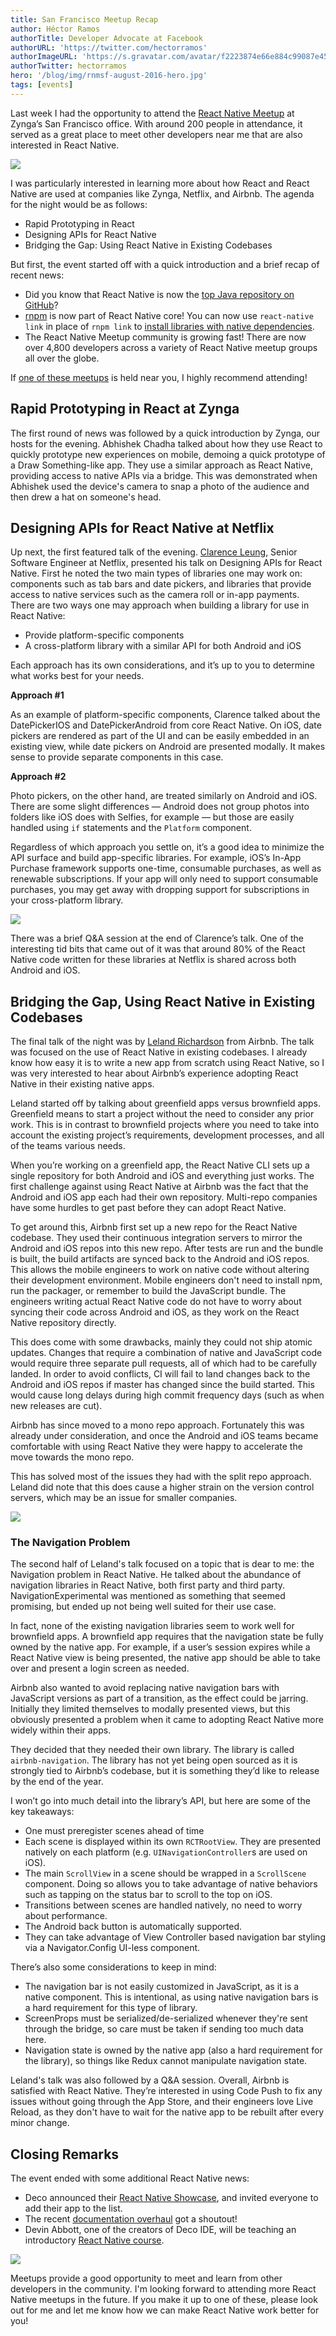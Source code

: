 ```yaml
---
title: San Francisco Meetup Recap
author: Héctor Ramos
authorTitle: Developer Advocate at Facebook
authorURL: 'https://twitter.com/hectorramos'
authorImageURL: 'https://s.gravatar.com/avatar/f2223874e66e884c99087e452501f2da?s=128'
authorTwitter: hectorramos
hero: '/blog/img/rnmsf-august-2016-hero.jpg'
tags: [events]
---
```


Last week I had the opportunity to attend the [React Native Meetup](http://www.meetup.com/React-Native-San-Francisco/photos/27168649/#452793854) at Zynga’s San Francisco office. With around 200 people in attendance, it served as a great place to meet other developers near me that are also interested in React Native.

![](/blog/assets/rnmsf-august-2016-hero.jpg)

I was particularly interested in learning more about how React and React Native are used at companies like Zynga, Netflix, and Airbnb. The agenda for the night would be as follows:

- Rapid Prototyping in React
- Designing APIs for React Native
- Bridging the Gap: Using React Native in Existing Codebases

But first, the event started off with a quick introduction and a brief recap of recent news:

- Did you know that React Native is now the [top Java repository on GitHub](https://twitter.com/jamespearce/status/759637111880359937)?
- [rnpm](https://github.com/rnpm/rnpm) is now part of React Native core! You can now use `react-native link` in place of `rnpm link` to [install libraries with native dependencies](/docs/linking-libraries-ios).
- The React Native Meetup community is growing fast! There are now over 4,800 developers across a variety of React Native meetup groups all over the globe.

If [one of these meetups](http://www.meetup.com/find/?allMeetups=false&keywords=react+native&radius=Infinity&userFreeform=San+Francisco%2C+CA&mcId=z94105&mcName=San+Francisco%2C+CA&sort=recommended&eventFilter=mysugg) is held near you, I highly recommend attending!

## Rapid Prototyping in React at Zynga

The first round of news was followed by a quick introduction by Zynga, our hosts for the evening. Abhishek Chadha talked about how they use React to quickly prototype new experiences on mobile, demoing a quick prototype of a Draw Something-like app. They use a similar approach as React Native, providing access to native APIs via a bridge. This was demonstrated when Abhishek used the device's camera to snap a photo of the audience and then drew a hat on someone's head.

## Designing APIs for React Native at Netflix

Up next, the first featured talk of the evening. [Clarence Leung](https://twitter.com/clarler), Senior Software Engineer at Netflix, presented his talk on Designing APIs for React Native. First he noted the two main types of libraries one may work on: components such as tab bars and date pickers, and libraries that provide access to native services such as the camera roll or in-app payments. There are two ways one may approach when building a library for use in React Native:

- Provide platform-specific components
- A cross-platform library with a similar API for both Android and iOS

Each approach has its own considerations, and it’s up to you to determine what works best for your needs.

**Approach #1**

As an example of platform-specific components, Clarence talked about the DatePickerIOS and DatePickerAndroid from core React Native. On iOS, date pickers are rendered as part of the UI and can be easily embedded in an existing view, while date pickers on Android are presented modally. It makes sense to provide separate components in this case.

**Approach #2**

Photo pickers, on the other hand, are treated similarly on Android and iOS. There are some slight differences — Android does not group photos into folders like iOS does with Selfies, for example — but those are easily handled using `if` statements and the `Platform` component.

Regardless of which approach you settle on, it’s a good idea to minimize the API surface and build app-specific libraries. For example, iOS’s In-App Purchase framework supports one-time, consumable purchases, as well as renewable subscriptions. If your app will only need to support consumable purchases, you may get away with dropping support for subscriptions in your cross-platform library.

![](/blog/assets/rnmsf-august-2016-netflix.jpg)

There was a brief Q&A session at the end of Clarence’s talk. One of the interesting tid bits that came out of it was that around 80% of the React Native code written for these libraries at Netflix is shared across both Android and iOS.

## Bridging the Gap, Using React Native in Existing Codebases

The final talk of the night was by [Leland Richardson](https://twitter.com/intelligibabble) from Airbnb. The talk was focused on the use of React Native in existing codebases. I already know how easy it is to write a new app from scratch using React Native, so I was very interested to hear about Airbnb’s experience adopting React Native in their existing native apps.

Leland started off by talking about greenfield apps versus brownfield apps. Greenfield means to start a project without the need to consider any prior work. This is in contrast to brownfield projects where you need to take into account the existing project’s requirements, development processes, and all of the teams various needs.

When you’re working on a greenfield app, the React Native CLI sets up a single repository for both Android and iOS and everything just works. The first challenge against using React Native at Airbnb was the fact that the Android and iOS app each had their own repository. Multi-repo companies have some hurdles to get past before they can adopt React Native.

To get around this, Airbnb first set up a new repo for the React Native codebase. They used their continuous integration servers to mirror the Android and iOS repos into this new repo. After tests are run and the bundle is built, the build artifacts are synced back to the Android and iOS repos. This allows the mobile engineers to work on native code without altering their development environment. Mobile engineers don't need to install npm, run the packager, or remember to build the JavaScript bundle. The engineers writing actual React Native code do not have to worry about syncing their code across Android and iOS, as they work on the React Native repository directly.

This does come with some drawbacks, mainly they could not ship atomic updates. Changes that require a combination of native and JavaScript code would require three separate pull requests, all of which had to be carefully landed. In order to avoid conflicts, CI will fail to land changes back to the Android and iOS repos if master has changed since the build started. This would cause long delays during high commit frequency days (such as when new releases are cut).

Airbnb has since moved to a mono repo approach. Fortunately this was already under consideration, and once the Android and iOS teams became comfortable with using React Native they were happy to accelerate the move towards the mono repo.

This has solved most of the issues they had with the split repo approach. Leland did note that this does cause a higher strain on the version control servers, which may be an issue for smaller companies.

![](/blog/assets/rnmsf-august-2016-airbnb.jpg)

### The Navigation Problem

The second half of Leland's talk focused on a topic that is dear to me: the Navigation problem in React Native. He talked about the abundance of navigation libraries in React Native, both first party and third party. NavigationExperimental was mentioned as something that seemed promising, but ended up not being well suited for their use case.

In fact, none of the existing navigation libraries seem to work well for brownfield apps. A brownfield app requires that the navigation state be fully owned by the native app. For example, if a user’s session expires while a React Native view is being presented, the native app should be able to take over and present a login screen as needed.

Airbnb also wanted to avoid replacing native navigation bars with JavaScript versions as part of a transition, as the effect could be jarring. Initially they limited themselves to modally presented views, but this obviously presented a problem when it came to adopting React Native more widely within their apps.

They decided that they needed their own library. The library is called `airbnb-navigation`. The library has not yet being open sourced as it is strongly tied to Airbnb’s codebase, but it is something they’d like to release by the end of the year.

I won’t go into much detail into the library’s API, but here are some of the key takeaways:

- One must preregister scenes ahead of time
- Each scene is displayed within its own `RCTRootView`. They are presented natively on each platform (e.g. `UINavigationController`s are used on iOS).
- The main `ScrollView` in a scene should be wrapped in a `ScrollScene` component. Doing so allows you to take advantage of native behaviors such as tapping on the status bar to scroll to the top on iOS.
- Transitions between scenes are handled natively, no need to worry about performance.
- The Android back button is automatically supported.
- They can take advantage of View Controller based navigation bar styling via a Navigator.Config UI-less component.

There’s also some considerations to keep in mind:

- The navigation bar is not easily customized in JavaScript, as it is a native component. This is intentional, as using native navigation bars is a hard requirement for this type of library.
- ScreenProps must be serialized/de-serialized whenever they're sent through the bridge, so care must be taken if sending too much data here.
- Navigation state is owned by the native app (also a hard requirement for the library), so things like Redux cannot manipulate navigation state.

Leland's talk was also followed by a Q&A session. Overall, Airbnb is satisfied with React Native. They’re interested in using Code Push to fix any issues without going through the App Store, and their engineers love Live Reload, as they don't have to wait for the native app to be rebuilt after every minor change.

## Closing Remarks

The event ended with some additional React Native news:

- Deco announced their [React Native Showcase](https://www.decosoftware.com/showcase), and invited everyone to add their app to the list.
- The recent [documentation overhaul](/blog/2016/07/06/toward-better-documentation) got a shoutout!
- Devin Abbott, one of the creators of Deco IDE, will be teaching an introductory [React Native course](https://www.decosoftware.com/course).

![](/blog/assets/rnmsf-august-2016-docs.jpg)

Meetups provide a good opportunity to meet and learn from other developers in the community. I'm looking forward to attending more React Native meetups in the future. If you make it up to one of these, please look out for me and let me know how we can make React Native work better for you!
